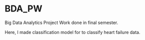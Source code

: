 # BDA_PW
Big Data Analytics Project Work done in final semester.

Here, I made classification model for to classify heart failure data.
